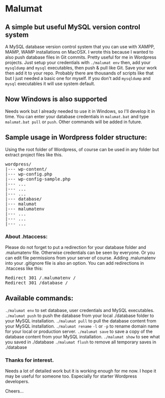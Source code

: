 # Malumat

## A simple but useful MySQL version control system

A MySQL database version control system that you can use with XAMPP, MAMP, WAMP installations on MacOSX. I wrote this because I wanted to also push database files in Git commits. Pretty useful for me in Wordpress projects. Just setup your credentials with `./malumat env` then, add your `mysqldump` and `mysql` executables, then push & pull like Git. Save your work then add it to your repo. Probably there are thousands of scripts like that but I just needed a basic one for myself. If you don't add `mysqldump` and `mysql` executables it will use system default.

## Now Windows is also supported

Needs work but I already needed to use it in Windows, so I'll develop it in time. You can enter your database credentials in `malumat.bat` and type `malumat.bat pull` or `push`. Other commands will be added in future.

## Sample usage in Wordpress folder structure:

Using the root folder of Wordpress, of course can be used in any folder but extract project files like this.
<pre>
wordpress/
|--- wp-content/
|--- wp-config.php
|--- wp-config-sample.php
|--- ... 
|--- ... 
|--- ... 
|--- database/
|--- malumat
|--- malumatenv
|--- ... 
|--- ... 
|--- ... 
</pre>

### About .htaccess:
Please do not forget to put a redirection for your database folder and .malumatenv file. Otherwise credentials can be seen by everyone. Or you can edit file permissions from your server of course. Adding .malumatenv into your .gitignore file is also an option. You can add redirections in .htaccess like this:
<pre>
Redirect 301 /.malumatenv /
Redirect 301 /database /
</pre>

## Available commands:

`./malumat env` to set database, user credentials and MySQL executables.
`./malumat push` to push the database from your local ./database folder to your MySQL installation.
`./malumat pull` to pull the database content from your MySQL installation.
`./malumat rename` `-l` or `-p` to rename domain name for your local or production server.
`./malumat save` to save a copy of the database content from your MySQL installation.
`./malumat show` to see what you saved in ./database
`./malumat flush` to remove all temporary saves in ./database

### Thanks for interest.

Needs a lot of detailed work but it is working enough for me now. I hope it may be useful for someone too. Especially for starter Wordpress developers.


Cheers...
